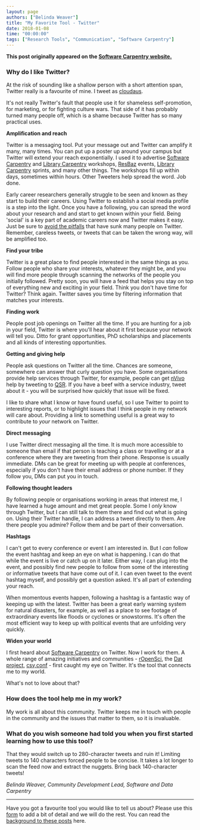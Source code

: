 ```yaml
---
layout: page
authors: ["Belinda Weaver"]
title: "My Favorite Tool - Twitter"
date: 2018-01-08
time: "00:00:00"
tags: ["Research Tools", "Communication", "Software Carpentry"]
---
```


<p><b>This post originally appeared on the <a href="https://software-carpentry.org/">Software Carpentry website.</a></b></p>

### Why do I like Twitter?

At the risk of sounding like a shallow person with a short attention span, Twitter really is a favourite of mine. 
I tweet as [cloudaus](https://twitter.com/cloudaus).

It's not really Twitter's fault that people use it for shameless self-promotion, for marketing, or 
for fighting culture wars. That side of it has probably turned many people off, which is a shame 
because Twitter has so many practical uses.

**Amplification and reach**

Twitter is a messaging tool. Put your message out and Twitter can amplify it many, many times. 
You can put up a poster up around your campus but Twitter will extend your reach exponentially. 
I used it to advertise [Software Carpentry](https://twitter.com/swcarpentry) 
and [Library Carpentry](https://twitter.com/libcarpentry) workshops, [ResBaz](https://twitter.com/resbaz) events,
[Library Carpentry](https://twitter.com/libcarpentry) sprints, and many other things. 
The workshops fill up within days, sometimes within hours. Other Tweeters help spread the word. Job done.

Early career researchers generally struggle to be seen and known as they start to build their careers.
Using Twitter to establish a social media profile is a step into the light. Once you have a following, you can spread the word 
about your research and and start to get known within your field. Being 'social' is a key part of academic careers now and Twitter 
makes it easy. Just be sure to [avoid the pitfalls](http://www.abc.net.au/radio/programs/conversations/conversations/8019706) that 
have sunk many people on Twitter. Remember, careless tweets, or tweets that can be taken the wrong way, will be amplified too.

**Find your tribe**

Twitter is a great place to find people interested in the same things as you. Follow people who share your interests, 
whatever they might be, and you will find more people through scanning the networks of the people you initially followed. Pretty soon, 
you will have a feed that helps you stay on top of everything new and exciting in your field. 
Think you don't have time for Twitter? Think again. Twitter saves you time by filtering information that matches your interests. 

**Finding work**

People post job openings on Twitter all the time. If you are hunting for a job in your field, Twitter is where you'll hear about it 
first because your network will tell you. Ditto for grant opportunities, PhD scholarships and placements and all kinds of 
interesting opportunities.

**Getting and giving help**

People ask questions on Twitter all the time. Chances are someone, somewhere can answer that curly question you have. 
Some organisations provide help services through Twitter, for example, people can
get [nVivo](http://www.qsrinternational.com/nvivo/nvivo-products) help by tweeting to [QSR](https://twitter.com/NVivobyQSR). 
If you have a beef with a service industry, tweet about it - you will be surprised how quickly that issue will be fixed. 

I like to share what I know or have found useful, so I use Twitter to point to interesting reports, or to highlight issues 
that I think people in my network will care about. Providing a link to something useful is a great way to contribute to *your* 
network on Twitter.

**Direct messaging**

I use Twitter direct messaging all the time. It is much more accessible to someone than email if that person is teaching a class 
or travelling or at a conference where they are tweeting from their phone. Response is usually immediate. 
DMs can be great for meeting up with people at conferences, especially if you don't have their email address or phone number. 
If they follow you, DMs can put you in touch.

**Following thought leaders**

By following people or organisations working in areas that interest me, I have learned a huge amount and met great people. 
Some I *only* know through Twitter, but I can still talk to them there and find out what is going on. Using their Twitter 
handle, I can address a tweet directly to them. Are there people you admire? Follow them and be part of their conversation.

**Hashtags**

I can't get to every conference or event I am interested in. But I *can* follow the event hashtag and keep an eye on what is 
happening. I can do that while the event is live or catch up on it later. Either way, I can plug into the event, 
and possibly find new people to follow from some of the interesting or informative tweets that have come out of it. 
I can even tweet to the event hashtag myself, and possibly get a question asked. It's all part of extending your reach.

When momentous events happen, following a hashtag is a fantastic way of keeping up with the latest. 
Twitter has been a great early warning system for natural disasters, for example, as well as a place to 
see footage of extraordinary events like floods or cyclones or snowstorms. It's often the most efficient way to 
keep up with political events that are unfolding very quickly.

**Widen your world**

I first heard about [Software Carpentry](https://twitter.com/swcarpentry) on Twitter. 
Now I work for them. A whole range of amazing initiatives and communities - [rOpenSci](https://twitter.com/ropensci), 
the [Dat project](https://twitter.com/dat_project), [csv,conf](https://twitter.com/CSVConference) - first caught my eye on Twitter. 
It's the tool that connects me to my world. 

What's not to love about that?

### How does the tool help me in my work?

My work is all about this community. Twitter keeps me in touch with people in the community and the issues that matter to them, 
so it is invaluable.

### What do you wish someone had told you when you first started learning how to use this tool?

That they would switch up to 280-character tweets and ruin it! Limiting tweets to 140 characters forced people to be concise. 
It takes a lot longer to scan the feed now and extract the nuggets. Bring back 140-character tweets!

*Belinda Weaver, Community Development Lead, Software and Data Carpentry*

---

Have you got a favourite tool you would like to tell us about?
Please use this [form](https://docs.google.com/forms/d/e/1FAIpQLSeiu5NzJsLxYueaQrNn_qKbaa5JR2Sz12CeCRyedKQxwb54Dw/viewform)
to add a bit of detail and we will do the rest. You can read the [background to these posts](https://software-carpentry.org/blog/2017/10/fave-tools.html) here.
